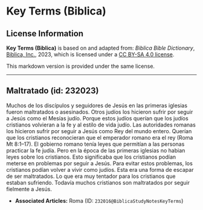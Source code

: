 # Key Terms (Biblica)

## License Information

**Key Terms (Biblica)** is based on and adapted from: _Biblica Bible Dictionary_, [Biblica, Inc.](https://www.biblica.com/), 2023, which is licensed under a [CC BY-SA 4.0 license](https://creativecommons.org/licenses/by-sa/4.0/legalcode.en).

This markdown version is provided under the same license.



--------------------------------

## Maltratado (id: 232023)

Muchos de los discípulos y seguidores de Jesús en las primeras iglesias fueron maltratados o asesinados. Otros judíos los hicieron sufrir por seguir a Jesús como el Mesías judío. Porque estos judíos querían que los judíos cristianos volvieran a la fe y al estilo de vida judío. Las autoridades romanas los hicieron sufrir por seguir a Jesús como Rey del mundo entero. Querían que los cristianos reconocieran que el emperador romano era el rey (Roma Mt 8:1–17\). El gobierno romano tenía leyes que permitían a las personas practicar la fe judía. Pero en la época de las primeras iglesias no habian leyes sobre los cristianos. Esto significaba que los cristianos podían meterse en problemas por seguir a Jesús. Para evitar estos problemas, los cristianos podían volver a vivir como judíos. Esta era una forma de escapar de ser maltratados. Lo que era muy tentador para los cristianos que estaban sufriendo. Todavía muchos cristianos son maltratados por seguir fielmente a Jesús.

* **Associated Articles:** Roma (ID: `232016@BiblicaStudyNotesKeyTerms`)

